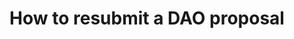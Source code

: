 ---
id: resubmit-dao-proposal
title: How to resubmit a DAO proposal
sidebar_label: Resubmit a proposal
description: todo:qqq
---